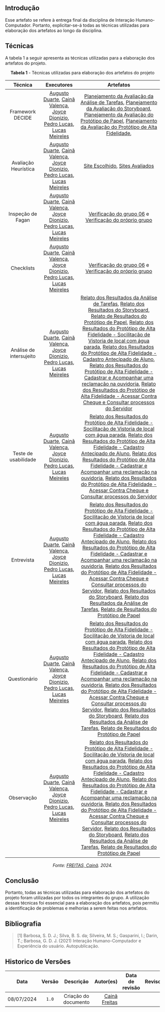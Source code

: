 ## Introdução

Esse artefato se refere à entrega final da disciplina de Interação Humano-Computador. Portanto, explicitar-se-á todas as técnicas utilizadas para elaboração dos artefatos ao longo da disciplina.

## Técnicas

A tabela 1 a seguir apresenta as técnicas utilizadas para a elaboração dos artefatos do projeto.

<center>

**Tabela 1** - Técnicas utilizadas para elaboração dos artefatos do projeto

| Técnica | Executores | Artefatos |
| :-----: | :--------: | :-------: |
| Framework DECIDE |  [Augusto Duarte](https://github.com/Augcamp), [Cainã Valença](https://github.com/freitasc), [Joyce Dionizio](https://github.com/jdm), [Pedro Lucas](https://github.com/lucasdray), [Lucas Meireles](https://github.com/Katuner) | [Planejamento da Avaliação da Análise de Tarefas](https://interacao-humano-computador.github.io/2024.1-Prefeitura-Lagoa-da-Prata/design/Nivel_1/analise_tarefas/Pl_avaliacao_tarefas/),  [Planejamento da Avaliação do Storyboard](../design-avaliacao-desenvolvimento/nivel-1/storyboard-dad/planejamento-avaliavao-sb.md), [Planejamento da Avaliação do Protótipo de Papel](https://interacao-humano-computador.github.io/2024.1-Prefeitura-Lagoa-da-Prata/design/Nivel_2/prototipo_papel/Pl_avaliacao/), [Planejamento da Avaliação do Protótipo de Alta Fidelidade](https://interacao-humano-computador.github.io/2024.1-Prefeitura-Lagoa-da-Prata/design/Nivel_3/pl_avaliacao_prototipo/), |
| Avaliação Heurística 	| [Augusto Duarte](https://github.com/Augcamp), [Cainã Valença](https://github.com/freitasc), [Joyce Dionizio](https://github.com/jdm), [Pedro Lucas](https://github.com/lucasdray), [Lucas Meireles](https://github.com/Katuner)| [Site Escolhido](https://interacao-humano-computador.github.io/2024.1-Prefeitura-Lagoa-da-Prata/planejamento/site_escolhido/), [Sites Avaliados](https://interacao-humano-computador.github.io/2024.1-Prefeitura-Lagoa-da-Prata/planejamento/sites_avaliados/) |
| Inspeção de Fagan | [Augusto Duarte](https://github.com/Augcamp), [Cainã Valença](https://github.com/freitasc), [Joyce Dionizio](https://github.com/jdm), [Pedro Lucas](https://github.com/lucasdray), [Lucas Meireles](https://github.com/Katuner) | [Verificação do grupo 06](https://interacao-humano-computador.github.io/2024.1-Prefeitura-Lagoa-da-Prata/verificacao/grupo06/introducao.md) e [Verificação do próprio grupo](https://interacao-humano-computador.github.io/2024.1-Prefeitura-Lagoa-da-Prata/verificacao/grupo/introducao.md) |
| Checklists | [Augusto Duarte](https://github.com/Augcamp), [Cainã Valença](https://github.com/freitasc), [Joyce Dionizio](https://github.com/jdm), [Pedro Lucas](https://github.com/lucasdray), [Lucas Meireles](https://github.com/Katuner)| [Verificação do grupo 06](https://interacao-humano-computador.github.io/2024.1-Prefeitura-Lagoa-da-Prata/verificacao/grupo06/introducao.md) e [Verificação do próprio grupo](https://interacao-humano-computador.github.io/2024.1-Prefeitura-Lagoa-da-Prata/verificacao/grupo/introducao.md)  |
| Análise de intersujeito | [Augusto Duarte](https://github.com/Augcamp), [Cainã Valença](https://github.com/freitasc), [Joyce Dionizio](https://github.com/jdm), [Pedro Lucas](https://github.com/lucasdray), [Lucas Meireles](https://github.com/Katuner)| [Relato dos Resultados da Análise de Tarefas](https://interacao-humano-computador.github.io/2024.1-Prefeitura-Lagoa-da-Prata/design/Nivel_1/analise_tarefas/relatoresultado_tarefas/), [Relato dos Resultados do Storyboard](https://interacao-humano-computador.github.io/2024.1-Prefeitura-Lagoa-da-Prata/design/Nivel_1/storyboard/relato_resultados_storyboard/), [Relato de Resultados do Protótipo de Papel](https://interacao-humano-computador.github.io/2024.1-Prefeitura-Lagoa-da-Prata/design/Nivel_2/prototipo_papel/relato_resultados/), [Relato dos Resultados do Protótipo de Alta Fidelidade - Socilitação de Vistoria de local com água parada](https://interacao-humano-computador.github.io/2024.1-Prefeitura-Lagoa-da-Prata/design/Nivel_3/relato_resultados_dourado/), [Relato dos Resultados do Protótipo de Alta Fidelidade - Cadastro Antecipado de Aluno](https://interacao-humano-computador.github.io/2024.1-Prefeitura-Lagoa-da-Prata/design/Nivel_3/relato_resultados_joyce/), [Relato dos Resultados do Protótipo de Alta Fidelidade - Cadastrar e Acompanhar uma reclamação na ouvidoria](https://interacao-humano-computador.github.io/2024.1-Prefeitura-Lagoa-da-Prata/design/Nivel_3/relato_resultados_caina/), [Relato dos Resultados do Protótipo de Alta Fidelidade - Acessar Contra Cheque e Consultar processos do Servidor](https://interacao-humano-computador.github.io/2024.1-Prefeitura-Lagoa-da-Prata/design/Nivel_3/relato_resultados_augusto/)   |
| Teste de usabilidade | [Augusto Duarte](https://github.com/Augcamp), [Cainã Valença](https://github.com/freitasc), [Joyce Dionizio](https://github.com/jdm), [Pedro Lucas](https://github.com/lucasdray), [Lucas Meireles](https://github.com/Katuner)| [Relato dos Resultados do Protótipo de Alta Fidelidade - Socilitação de Vistoria de local com água parada](https://interacao-humano-computador.github.io/2024.1-Prefeitura-Lagoa-da-Prata/design/Nivel_3/relato_resultados_dourado/), [Relato dos Resultados do Protótipo de Alta Fidelidade - Cadastro Antecipado de Aluno](https://interacao-humano-computador.github.io/2024.1-Prefeitura-Lagoa-da-Prata/design/Nivel_3/relato_resultados_joyce/), [Relato dos Resultados do Protótipo de Alta Fidelidade - Cadastrar e Acompanhar uma reclamação na ouvidoria](https://interacao-humano-computador.github.io/2024.1-Prefeitura-Lagoa-da-Prata/design/Nivel_3/relato_resultados_caina/), [Relato dos Resultados do Protótipo de Alta Fidelidade - Acessar Contra Cheque e Consultar processos do Servidor](https://interacao-humano-computador.github.io/2024.1-Prefeitura-Lagoa-da-Prata/design/Nivel_3/relato_resultados_augusto/) |
| Entrevista | [Augusto Duarte](https://github.com/Augcamp), [Cainã Valença](https://github.com/freitasc), [Joyce Dionizio](https://github.com/jdm), [Pedro Lucas](https://github.com/lucasdray), [Lucas Meireles](https://github.com/Katuner) | [Relato dos Resultados do Protótipo de Alta Fidelidade - Socilitação de Vistoria de local com água parada](https://interacao-humano-computador.github.io/2024.1-Prefeitura-Lagoa-da-Prata/design/Nivel_3/relato_resultados_dourado/), [Relato dos Resultados do Protótipo de Alta Fidelidade - Cadastro Antecipado de Aluno](https://interacao-humano-computador.github.io/2024.1-Prefeitura-Lagoa-da-Prata/design/Nivel_3/relato_resultados_joyce/), [Relato dos Resultados do Protótipo de Alta Fidelidade - Cadastrar e Acompanhar uma reclamação na ouvidoria](https://interacao-humano-computador.github.io/2024.1-Prefeitura-Lagoa-da-Prata/design/Nivel_3/relato_resultados_caina/), [Relato dos Resultados do Protótipo de Alta Fidelidade - Acessar Contra Cheque e Consultar processos do Servidor](https://interacao-humano-computador.github.io/2024.1-Prefeitura-Lagoa-da-Prata/design/Nivel_3/relato_resultados_augusto/), [Relato dos Resultados do Storyboard](https://interacao-humano-computador.github.io/2024.1-Prefeitura-Lagoa-da-Prata/design/Nivel_1/storyboard/relato_resultados_storyboard/), [Relato dos Resultados da Análise de Tarefas](https://interacao-humano-computador.github.io/2024.1-Prefeitura-Lagoa-da-Prata/design/Nivel_1/analise_tarefas/relatoresultado_tarefas/), [Relato de Resultados do Protótipo de Papel](https://interacao-humano-computador.github.io/2024.1-Prefeitura-Lagoa-da-Prata/design/Nivel_2/prototipo_papel/relato_resultados/) |
| Questionário | [Augusto Duarte](https://github.com/Augcamp), [Cainã Valença](https://github.com/freitasc), [Joyce Dionizio](https://github.com/jdm), [Pedro Lucas](https://github.com/lucasdray), [Lucas Meireles](https://github.com/Katuner) | [Relato dos Resultados do Protótipo de Alta Fidelidade - Socilitação de Vistoria de local com água parada](https://interacao-humano-computador.github.io/2024.1-Prefeitura-Lagoa-da-Prata/design/Nivel_3/relato_resultados_dourado/), [Relato dos Resultados do Protótipo de Alta Fidelidade - Cadastro Antecipado de Aluno](https://interacao-humano-computador.github.io/2024.1-Prefeitura-Lagoa-da-Prata/design/Nivel_3/relato_resultados_joyce/), [Relato dos Resultados do Protótipo de Alta Fidelidade - Cadastrar e Acompanhar uma reclamação na ouvidoria](https://interacao-humano-computador.github.io/2024.1-Prefeitura-Lagoa-da-Prata/design/Nivel_3/relato_resultados_caina/), [Relato dos Resultados do Protótipo de Alta Fidelidade - Acessar Contra Cheque e Consultar processos do Servidor](https://interacao-humano-computador.github.io/2024.1-Prefeitura-Lagoa-da-Prata/design/Nivel_3/relato_resultados_augusto/), [Relato dos Resultados do Storyboard](https://interacao-humano-computador.github.io/2024.1-Prefeitura-Lagoa-da-Prata/design/Nivel_1/storyboard/relato_resultados_storyboard/), [Relato dos Resultados da Análise de Tarefas](https://interacao-humano-computador.github.io/2024.1-Prefeitura-Lagoa-da-Prata/design/Nivel_1/analise_tarefas/relatoresultado_tarefas/), [Relato de Resultados do Protótipo de Papel](https://interacao-humano-computador.github.io/2024.1-Prefeitura-Lagoa-da-Prata/design/Nivel_2/prototipo_papel/relato_resultados/) |
| Observação | [Augusto Duarte](https://github.com/Augcamp), [Cainã Valença](https://github.com/freitasc), [Joyce Dionizio](https://github.com/jdm), [Pedro Lucas](https://github.com/lucasdray), [Lucas Meireles](https://github.com/Katuner) | [Relato dos Resultados do Protótipo de Alta Fidelidade - Socilitação de Vistoria de local com água parada](https://interacao-humano-computador.github.io/2024.1-Prefeitura-Lagoa-da-Prata/design/Nivel_3/relato_resultados_dourado/), [Relato dos Resultados do Protótipo de Alta Fidelidade - Cadastro Antecipado de Aluno](https://interacao-humano-computador.github.io/2024.1-Prefeitura-Lagoa-da-Prata/design/Nivel_3/relato_resultados_joyce/), [Relato dos Resultados do Protótipo de Alta Fidelidade - Cadastrar e Acompanhar uma reclamação na ouvidoria](https://interacao-humano-computador.github.io/2024.1-Prefeitura-Lagoa-da-Prata/design/Nivel_3/relato_resultados_caina/), [Relato dos Resultados do Protótipo de Alta Fidelidade - Acessar Contra Cheque e Consultar processos do Servidor](https://interacao-humano-computador.github.io/2024.1-Prefeitura-Lagoa-da-Prata/design/Nivel_3/relato_resultados_augusto/), [Relato dos Resultados do Storyboard](https://interacao-humano-computador.github.io/2024.1-Prefeitura-Lagoa-da-Prata/design/Nivel_1/storyboard/relato_resultados_storyboard/), [Relato dos Resultados da Análise de Tarefas](https://interacao-humano-computador.github.io/2024.1-Prefeitura-Lagoa-da-Prata/design/Nivel_1/analise_tarefas/relatoresultado_tarefas/), [Relato de Resultados do Protótipo de Papel](https://interacao-humano-computador.github.io/2024.1-Prefeitura-Lagoa-da-Prata/design/Nivel_2/prototipo_papel/relato_resultados/) |

*Fonte: [FREITAS, Cainã](https://github.com/freitasc). 2024.*

</center>

## Conclusão

Portanto, todas as técnicas utilizadas para elaboração dos artefatos do projeto foram utilizadas por todos os integrantes do grupo. A utilização dessas técnicas foi essencial para a elaboração dos artefatos, pois permitiu a identificação de problemas e melhorias a serem feitas nos artefatos.

## Bibliografia

> [1] Barbosa, S. D. J.; Silva, B. S. da; Silveira, M. S.; Gasparini, I.; Darin, T.; Barbosa, G. D. J. (2021) Interação Humano-Computador e Experiência do usuário. Autopublicação.

## Historico de Versões

|    Data    | Versão |                                                                    Descrição                                                                     |                                     Autor(es) | Data de revisão |                 Revisor(es)                  |
| :--------: | :----: | :----------------------------------------------------------------------------------------------------------------------------------------------: | --------------------------------------------: | :-------------: | :------------------------------------------: |
| 08/07/2024 | `1.0`  | Criação do documento  | [Cainã Freitas](https://github.com/freitasc) |      |  |
